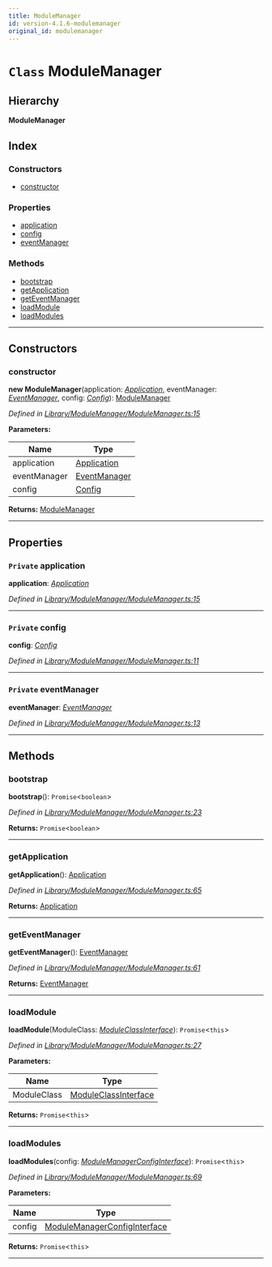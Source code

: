 ```yaml
---
title: ModuleManager
id: version-4.1.6-modulemanager
original_id: modulemanager
---
```


# `Class` ModuleManager

## Hierarchy

**ModuleManager**

## Index

### Constructors

* [constructor](modulemanager#constructor)

### Properties

* [application](modulemanager#application)
* [config](modulemanager#config)
* [eventManager](modulemanager#eventmanager)

### Methods

* [bootstrap](modulemanager#bootstrap)
* [getApplication](modulemanager#getapplication)
* [getEventManager](modulemanager#geteventmanager)
* [loadModule](modulemanager#loadmodule)
* [loadModules](modulemanager#loadmodules)

---

## Constructors

<a id="constructor"></a>

###  constructor

**new ModuleManager**(application: *[Application](application)*, eventManager: *[EventManager](eventmanager)*, config: *[Config](config)*): [ModuleManager](modulemanager)

*Defined in [Library/ModuleManager/ModuleManager.ts:15](https://github.com/SpoonX/stix/blob/03c715f/src/Library/ModuleManager/ModuleManager.ts#L15)*

**Parameters:**

| Name | Type |
| ------ | ------ |
| application | [Application](application) |
| eventManager | [EventManager](eventmanager) |
| config | [Config](config) |

**Returns:** [ModuleManager](modulemanager)

___

## Properties

<a id="application"></a>

### `Private` application

**application**: *[Application](application)*

*Defined in [Library/ModuleManager/ModuleManager.ts:15](https://github.com/SpoonX/stix/blob/03c715f/src/Library/ModuleManager/ModuleManager.ts#L15)*

___
<a id="config"></a>

### `Private` config

**config**: *[Config](config)*

*Defined in [Library/ModuleManager/ModuleManager.ts:11](https://github.com/SpoonX/stix/blob/03c715f/src/Library/ModuleManager/ModuleManager.ts#L11)*

___
<a id="eventmanager"></a>

### `Private` eventManager

**eventManager**: *[EventManager](eventmanager)*

*Defined in [Library/ModuleManager/ModuleManager.ts:13](https://github.com/SpoonX/stix/blob/03c715f/src/Library/ModuleManager/ModuleManager.ts#L13)*

___

## Methods

<a id="bootstrap"></a>

###  bootstrap

**bootstrap**(): `Promise`<`boolean`>

*Defined in [Library/ModuleManager/ModuleManager.ts:23](https://github.com/SpoonX/stix/blob/03c715f/src/Library/ModuleManager/ModuleManager.ts#L23)*

**Returns:** `Promise`<`boolean`>

___
<a id="getapplication"></a>

###  getApplication

**getApplication**(): [Application](application)

*Defined in [Library/ModuleManager/ModuleManager.ts:65](https://github.com/SpoonX/stix/blob/03c715f/src/Library/ModuleManager/ModuleManager.ts#L65)*

**Returns:** [Application](application)

___
<a id="geteventmanager"></a>

###  getEventManager

**getEventManager**(): [EventManager](eventmanager)

*Defined in [Library/ModuleManager/ModuleManager.ts:61](https://github.com/SpoonX/stix/blob/03c715f/src/Library/ModuleManager/ModuleManager.ts#L61)*

**Returns:** [EventManager](eventmanager)

___
<a id="loadmodule"></a>

###  loadModule

**loadModule**(ModuleClass: *[ModuleClassInterface](../interfaces/moduleclassinterface)*): `Promise`<`this`>

*Defined in [Library/ModuleManager/ModuleManager.ts:27](https://github.com/SpoonX/stix/blob/03c715f/src/Library/ModuleManager/ModuleManager.ts#L27)*

**Parameters:**

| Name | Type |
| ------ | ------ |
| ModuleClass | [ModuleClassInterface](../interfaces/moduleclassinterface) |

**Returns:** `Promise`<`this`>

___
<a id="loadmodules"></a>

###  loadModules

**loadModules**(config: *[ModuleManagerConfigInterface](../interfaces/modulemanagerconfiginterface)*): `Promise`<`this`>

*Defined in [Library/ModuleManager/ModuleManager.ts:69](https://github.com/SpoonX/stix/blob/03c715f/src/Library/ModuleManager/ModuleManager.ts#L69)*

**Parameters:**

| Name | Type |
| ------ | ------ |
| config | [ModuleManagerConfigInterface](../interfaces/modulemanagerconfiginterface) |

**Returns:** `Promise`<`this`>

___

